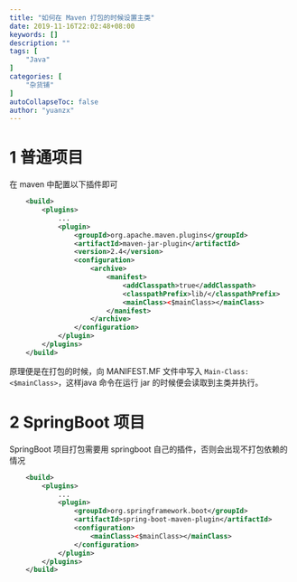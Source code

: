 ```yaml
---
title: "如何在 Maven 打包的时候设置主类"
date: 2019-11-16T22:02:48+08:00
keywords: []
description: ""
tags: [
    "Java"
]
categories: [
    "杂货铺"
]
autoCollapseToc: false
author: "yuanzx"
---
```


# 1 普通项目

在 maven 中配置以下插件即可

```xml
    <build>
        <plugins>
            ...
            <plugin>
                <groupId>org.apache.maven.plugins</groupId>
                <artifactId>maven-jar-plugin</artifactId>
                <version>2.4</version>
                <configuration>
                    <archive>
                        <manifest>
                            <addClasspath>true</addClasspath>
                            <classpathPrefix>lib/</classpathPrefix>
                            <mainClass><$mainClass></mainClass>
                        </manifest>
                    </archive>
                </configuration>
            </plugin>
        </plugins>
    </build>
```

原理便是在打包的时候，向 MANIFEST.MF 文件中写入 `Main-Class: <$mainClass>`，这样java 命令在运行 jar 的时候便会读取到主类并执行。

# 2 SpringBoot 项目

SpringBoot 项目打包需要用 springboot 自己的插件，否则会出现不打包依赖的情况

```xml
    <build>
        <plugins>
            ...
            <plugin>
                <groupId>org.springframework.boot</groupId>
                <artifactId>spring-boot-maven-plugin</artifactId>
                <configuration>
                    <mainClass><$mainClass></mainClass>
                </configuration>
            </plugin>
        </plugins>
    </build>
```